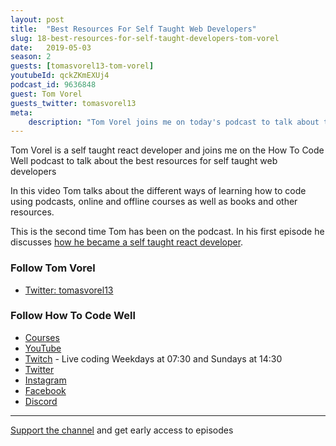 ```yaml
---
layout: post
title:  "Best Resources For Self Taught Web Developers"
slug: 18-best-resources-for-self-taught-developers-tom-vorel
date:   2019-05-03
season: 2
guests: [tomasvorel13-tom-vorel]
youtubeId: qckZKmEXUj4
podcast_id: 9636848
guest: Tom Vorel
guests_twitter: tomasvorel13
meta:
    description: "Tom Vorel joins me on today's podcast to talk about the best resources for self taught developers"
---
```


Tom Vorel is a self taught react developer and joins me on the How To Code Well podcast to talk about the best resources for self taught web developers

In this video Tom talks about the different ways of learning how to code using podcasts, online and offline courses as well as books and other resources.

This is the second time Tom has been on the podcast. In his first episode he discusses [how he became a self taught react developer](https://howtocodewell.fm/episode/04-from-self-taught-coder-to-react-developer-tom-vorel-interview/).

### Follow Tom Vorel
- [Twitter: tomasvorel13](https://twitter.com/tomasvorel13) 

### Follow How To Code Well
- [Courses](http://howtocodewell.net)
- [YouTube](http://youtube.com/howtocodewell)
- [Twitch](http://twitch.tv/howtocodewell) - Live coding Weekdays at 07:30 and Sundays at 14:30
- [Twitter](https://twitter.com/howtocodewell)
- [Instagram](http://instagram.com/howtocodewell/)
- [Facebook](http://facebook.com/howtocodewell/)
- [Discord](http://howtocodewell.net/discord)

-------------------------------

[Support the channel](https://www.patreon.com/howToCodeWell) and get early access to episodes